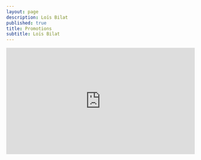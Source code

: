 ```yaml
---
layout: page
description: Loïs Bilat
published: true
title: Promotions
subtitle: Loïs Bilat
---
```

<div style="padding:56.25% 0 0 0;position:relative;"><iframe src="https://player.vimeo.com/video/463460341?autoplay=1&title=0&byline=0&portrait=0" style="position:absolute;top:0;left:0;width:100%;height:100%;" frameborder="0" allow="autoplay; fullscreen" allowfullscreen></iframe></div><script src="https://player.vimeo.com/api/player.js"></script>
